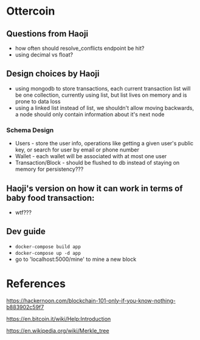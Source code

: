 # Ottercoin

## Questions from Haoji

* how often should resolve_conflicts endpoint be hit?
* using decimal vs float?


## Design choices by Haoji

* using mongodb to store transactions, each current transaction list will be one collection, currently using list, but list lives on memory and is prone to data loss
* using a linked list instead of list, we shouldn't allow moving backwards, a node should only contain information about it's next node


### Schema Design

* Users - store the user info, operations like getting a given user's public key, or search for user by email or phone number
* Wallet - each wallet will be associated with at most one user
* Transaction/Block - should be flushed to db instead of staying on memory for persistency???


## Haoji's version on how it can work in terms of baby food transaction:
* wtf???


## Dev guide
* `docker-compose build app`
* `docker-compose up -d app`
* go to 'localhost:5000/mine' to mine a new block

# References

https://hackernoon.com/blockchain-101-only-if-you-know-nothing-b883902c59f7

https://en.bitcoin.it/wiki/Help:Introduction

https://en.wikipedia.org/wiki/Merkle_tree
